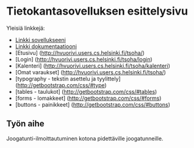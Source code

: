 # Tietokantasovelluksen esittelysivu

Yleisiä linkkejä:

* [Linkki sovellukseeni](http://hvuorivi.users.cs.helsinki.fi/tsoha/)
* [Linkki dokumentaatiooni](https://github.com/Hannav/Joogailmo/blob/master/doc/dokumentaatio.pdf)
* [Etusivu] (http://hvuorivi.users.cs.helsinki.fi/tsoha/)
* [Login] (http://hvuorivi.users.cs.helsinki.fi/tsoha/login)
* [Kalenteri] (http://hvuorivi.users.cs.helsinki.fi/tsoha/kalenteri)
* [Omat varaukset] (http://hvuorivi.users.cs.helsinki.fi/tsoha/)
* [typography - tekstin asettelu ja tyylittely] (http://getbootstrap.com/css/#type)
* [tables - taulukot] (http://getbootstrap.com/css/#tables)
* [forms - lomakkeet] (http://getbootstrap.com/css/#forms)
* [buttons - painikkeet] (http://getbootstrap.com/css/#buttons)

## Työn aihe

Joogatunti-ilmoittautuminen kotona pidettäville joogatunneille.
